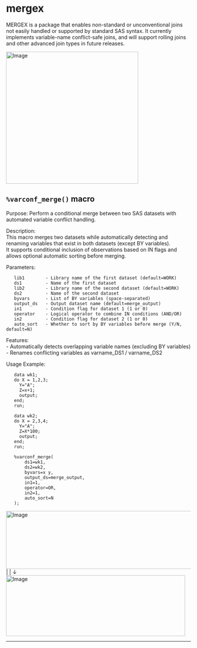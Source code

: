 # mergex
MERGEX is a package that enables non-standard or unconventional joins not easily handled or supported by standard SAS syntax. It currently implements variable-name conflict-safe joins, and will support rolling joins and other advanced join types in future releases.

<img width="360" height="360" alt="Image" src="https://github.com/user-attachments/assets/eb5050c7-3866-4244-9bad-57cc0d7b956e" />


## `%varconf_merge()` macro <a name="varconfmerge-macro-1"></a> ######
Purpose:    Perform a conditional merge between two SAS datasets with automated variable conflict handling.  
  
 Description:  
    This macro merges two datasets while automatically detecting and renaming variables that exist in both datasets (except BY variables).  
    It supports conditional inclusion of observations based on IN flags and allows optional automatic sorting before merging.  

 Parameters:  
 ~~~text
    lib1        - Library name of the first dataset (default=WORK)
    ds1         - Name of the first dataset
    lib2        - Library name of the second dataset (default=WORK)
    ds2         - Name of the second dataset
    byvars      - List of BY variables (space-separated)
    output_ds   - Output dataset name (default=merge_output)
    in1         - Condition flag for dataset 1 (1 or 0)
    operator    - Logical operator to combine IN conditions (AND/OR)
    in2         - Condition flag for dataset 2 (1 or 0)
    auto_sort   - Whether to sort by BY variables before merge (Y/N, default=N)
~~~

 Features:  
    - Automatically detects overlapping variable names (excluding BY variables)
    - Renames conflicting variables as varname_DS1 / varname_DS2

 Usage Example:  
 ~~~sas
    data wk1;
    do X = 1,2,3;
      Y="A";
      Z=x+1;
      output;
    end;
    run;

    data wk2;
    do X = 2,3,4;
      Y="A";
      Z=X*100;
      output;
    end;
    run;

    %varconf_merge(
        ds1=wk1,
        ds2=wk2,
        byvars=x y,
        output_ds=merge_output,
        in1=1,
        operator=OR,
        in2=1,
        auto_sort=N
    );
~~~

<img width="682" height="158" alt="Image" src="https://github.com/user-attachments/assets/43a3e935-1a7b-4fe1-876c-f40523ef9f9c" />  
|
|
↓   
<img width="488" height="166" alt="Image" src="https://github.com/user-attachments/assets/46b752cb-bfa1-436e-a85c-ba1d358b7045" />  


---
 
